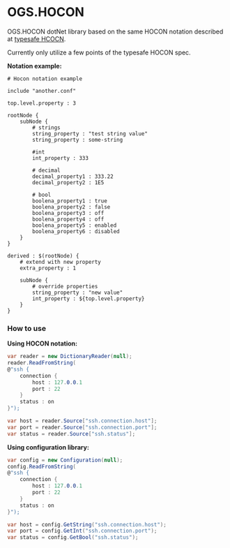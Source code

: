 OGS.HOCON
=========
OGS.HOCON dotNet library based on the same HOCON notation described at [typesafe HCOCN](https://github.com/typesafehub/config/blob/master/HOCON.md).

Currently only utilize a few points of the typesafe HOCON spec.

**Notation example:**

    # Hocon notation example
    
    include "another.conf"
    
    top.level.property : 3
    
    rootNode {
        subNode {
            # strings
            string_property : "test string value"
            string_property : some-string
            
            #int
            int_property : 333
            
            # decimal
            decimal_property1 : 333.22
            decimal_property2 : 1E5
            
            # bool
            boolena_property1 : true
            boolena_property2 : false
            boolena_property3 : off
            boolena_property4 : off
            boolena_property5 : enabled
            boolena_property6 : disabled
        }
    }
    
    derived : $(rootNode) {
        # extend with new property
        extra_property : 1

        subNode {
            # override properties
            string_property : "new value"
            int_property : ${top.level.property}
        }
    }
    
### How to use
**Using HOCON notation:**    
```csharp
var reader = new DictionaryReader(null);
reader.ReadFromString(
@"ssh {
    connection {
        host : 127.0.0.1
        port : 22
    }
    status : on
}");

var host = reader.Source["ssh.connection.host"];
var port = reader.Source["ssh.connection.port"];
var status = reader.Source["ssh.status"];
```
    
**Using configuration library:**    
```csharp
var config = new Configuration(null);
config.ReadFromString(
@"ssh {
    connection {
        host : 127.0.0.1
        port : 22
    }
    status : on
}");

var host = config.GetString("ssh.connection.host");
var port = config.GetInt("ssh.connection.port");
var status = config.GetBool("ssh.status");
```
    
    
